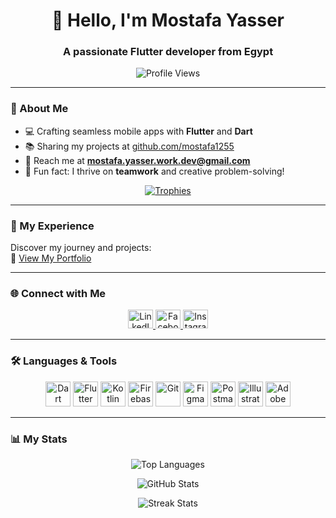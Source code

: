 <div align="center">
  <h1>👋 Hello, I'm Mostafa Yasser</h1>
  <h3>A passionate Flutter developer from Egypt</h3>
</div>

<p align="center">
  <img src="https://komarev.com/ghpvc/?username=mostafa1255&label=Profile%20Views&color=0e75b6&style=flat" alt="Profile Views" />
</p>

---

### 🚀 About Me
- 💻 Crafting seamless mobile apps with **Flutter** and **Dart**
- 📚 Sharing my projects at [github.com/mostafa1255](https://github.com/mostafa1255?tab=repositories)
- 📧 Reach me at **mostafa.yasser.work.dev@gmail.com**
- 🌟 Fun fact: I thrive on **teamwork** and creative problem-solving!

<p align="center">
  <a href="https://github.com/ryo-ma/github-profile-trophy">
    <img src="https://github-profile-trophy.vercel.app/?username=mostafa1255&theme=onedark&margin-w=15" alt="Trophies" />
  </a>
</p>

---

### 📄 My Experience
Discover my journey and projects:  
🔗 [View My Portfolio](https://www.canva.com/design/DAFoKNVfCXs/U1mI8UH0StBaDJIn4oH8wg/view?utm_content=DAFoKNVfCXs&utm_campaign=designshare&utm_medium=link&utm_source=publishsharelink)

---

### 🌐 Connect with Me
<p align="center">
  <a href="https://www.linkedin.com/in/mostafa-yasser-7882b4239/" target="_blank">
    <img src="https://raw.githubusercontent.com/rahuldkjain/github-profile-readme-generator/master/src/images/icons/Social/linked-in-alt.svg" alt="LinkedIn" height="30" width="40" />
  </a>
  <a href="https://www.facebook.com/profile.php?id=100039025044339" target="_blank">
    <img src="https://raw.githubusercontent.com/rahuldkjain/github-profile-readme-generator/master/src/images/icons/Social/facebook.svg" alt="Facebook" height="30" width="40" />
  </a>
  <a href="https://www.instagram.com/mostafa_yasser_565/" target="_blank">
    <img src="https://raw.githubusercontent.com/rahuldkjain/github-profile-readme-generator/master/src/images/icons/Social/instagram.svg" alt="Instagram" height="30" width="40" />
  </a>
</p>

---

### 🛠️ Languages & Tools
<p align="center">
  <a href="https://dart.dev" target="_blank"><img src="https://www.vectorlogo.zone/logos/dartlang/dartlang-icon.svg" alt="Dart" width="40" height="40"/></a>
  <a href="https://flutter.dev" target="_blank"><img src="https://www.vectorlogo.zone/logos/flutterio/flutterio-icon.svg" alt="Flutter" width="40" height="40"/></a>
  <a href="https://kotlinlang.org" target="_blank"><img src="https://www.vectorlogo.zone/logos/kotlinlang/kotlinlang-icon.svg" alt="Kotlin" width="40" height="40"/></a>
  <a href="https://firebase.google.com/" target="_blank"><img src="https://www.vectorlogo.zone/logos/firebase/firebase-icon.svg" alt="Firebase" width="40" height="40"/></a>
  <a href="https://git-scm.com/" target="_blank"><img src="https://www.vectorlogo.zone/logos/git-scm/git-scm-icon.svg" alt="Git" width="40" height="40"/></a>
  <a href="https://www.figma.com/" target="_blank"><img src="https://www.vectorlogo.zone/logos/figma/figma-icon.svg" alt="Figma" width="40" height="40"/></a>
  <a href="https://postman.com" target="_blank"><img src="https://www.vectorlogo.zone/logos/getpostman/getpostman-icon.svg" alt="Postman" width="40" height="40"/></a>
  <a href="https://www.adobe.com/in/products/illustrator.html" target="_blank"><img src="https://www.vectorlogo.zone/logos/adobe_illustrator/adobe_illustrator-icon.svg" alt="Illustrator" width="40" height="40"/></a>
  <a href="https://www.adobe.com/products/xd.html" target="_blank"><img src="https://cdn.worldvectorlogo.com/logos/adobe-xd.svg" alt="Adobe XD" width="40" height="40"/></a>
</p>

---

### 📊 My Stats
<p align="center">
  <img src="https://github-readme-stats.vercel.app/api/top-langs?username=mostafa1255&show_icons=true&locale=en&layout=compact&theme=radical" alt="Top Languages" />
</p>
<p align="center">
  <img src="https://github-readme-stats.vercel.app/api?username=mostafa1255&show_icons=true&locale=en&theme=radical" alt="GitHub Stats" />
</p>
<p align="center">
  <img src="https://github-readme-streak-stats.herokuapp.com/?user=mostafa1255&theme=radical" alt="Streak Stats" />
</p>
